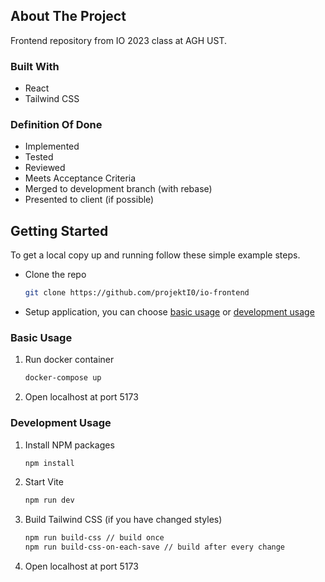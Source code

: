 ## About The Project

Frontend repository from IO 2023 class at AGH UST.

### Built With

- React
- Tailwind CSS

### Definition Of Done

- Implemented
- Tested
- Reviewed
- Meets Acceptance Criteria
- Merged to development branch (with rebase)
- Presented to client (if possible)

## Getting Started

To get a local copy up and running follow these simple example steps.

- Clone the repo
    ```sh
    git clone https://github.com/projektI0/io-frontend
    ```
- Setup application, you can choose [basic usage](#basic-usage) or
  [development usage](#development-usage)

### Basic Usage

1. Run docker container
    ```sh
    docker-compose up
    ```
2. Open localhost at port 5173

### Development Usage

1. Install NPM packages
    ```sh
    npm install
    ```
2. Start Vite
    ```sh
    npm run dev
    ```
3. Build Tailwind CSS (if you have changed styles)
    ```sh
    npm run build-css // build once
    npm run build-css-on-each-save // build after every change
    ```
4. Open localhost at port 5173
